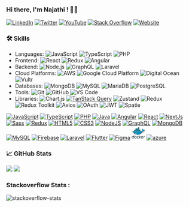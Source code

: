 ### Hi there, I'm Najathi ! 👨‍💻

[![LinkedIn](https://img.shields.io/badge/-LinkedIn-blue?style=flat-square&logo=linkedin)](https://www.linkedin.com/in/najathi)
[![Twitter](https://img.shields.io/badge/-Twitter-blue?style=flat-square&logo=twitter)](https://twitter.com/mnajathi)
[![YouTube](https://img.shields.io/badge/-YouTube-FF0000?style=flat-square&logo=youtube&logoColor=white)](https://www.youtube.com/c/MohamedNajathi)
[![Stack Overflow](https://img.shields.io/badge/-StackOverflow-FE7A16?style=flat-square&logo=stack-overflow&logoColor=white)](https://stackoverflow.com/users/9181204/najathi)
[![Website](https://img.shields.io/badge/-Website-0A0A0A?style=flat-square&logo=About.me&logoColor=white)](https://najathi.blogspot.com)

### 🛠 Skills
- Languages: ![JavaScript](https://img.shields.io/badge/-JavaScript-black?style=flat-square&logo=javascript) ![TypeScript](https://img.shields.io/badge/-TypeScript-black?style=flat-square&logo=typescript) ![PHP](https://img.shields.io/badge/-PHP-ffffff?style=flat-square&logo=php)
- Frontend: ![React](https://img.shields.io/badge/-React-black?style=flat-square&logo=react) ![Redux](https://img.shields.io/badge/-Redux-black?style=flat-square&logo=redux) ![Angular](https://img.shields.io/badge/-Angular-DD0031?style=flat-square&logo=angular)
- Backend: ![Node.js](https://img.shields.io/badge/-Node.js-black?style=flat-square&logo=node.js) ![GraphQL](https://img.shields.io/badge/-GraphQL-black?style=flat-square&logo=graphql) ![Laravel](https://img.shields.io/badge/-Laravel-white?style=flat-square&logo=laravel)
- Cloud Platforms: ![AWS](https://img.shields.io/badge/-AWS-orange?style=flat-square&logo=amazon-aws) ![Google Cloud Platform](https://img.shields.io/badge/-Google%20Cloud-white?style=flat-square&logo=google-cloud) ![Digital Ocean](https://img.shields.io/badge/-Digital%20Ocean-darkblue?style=flat-square&logo=digitalocean) ![Vultr](https://img.shields.io/badge/-Vultr-blue?style=flat-square&logo=vultr)
- Databases: ![MongoDB](https://img.shields.io/badge/-MongoDB-black?style=flat-square&logo=mongodb) ![MySQL](https://img.shields.io/badge/-MySQL-black?style=flat-square&logo=mysql) ![MariaDB](https://img.shields.io/badge/-MariaDB-003545?style=flat-square&logo=mariadb) ![PostgreSQL](https://img.shields.io/badge/-PostgreSQL-ffffff?style=flat-square&logo=postgresql)
- Tools: ![Git](https://img.shields.io/badge/-Git-black?style=flat-square&logo=git) ![GitHub](https://img.shields.io/badge/-GitHub-black?style=flat-square&logo=github) ![VS Code](https://img.shields.io/badge/-VS%20Code-black?style=flat-square&logo=visual-studio-code)
- Libraries:
![Chart.js](https://img.shields.io/badge/-Chart.js-ffffff?style=flat-square&logo=chart.js)
[![TanStack Query](https://img.shields.io/badge/-TanStack%20Query-%23FF4154?style=flat&logo=TanStack&logoColor=white)](https://tanstack.com/query/v4)
![Zustand](https://img.shields.io/badge/-Zustand-black?style=flat-square&logo=zustand)
![Redux](https://img.shields.io/badge/-Redux-764ABC?style=flat-square&logo=redux)
![Redux Toolkit](https://img.shields.io/badge/-Redux_Toolkit-764ABC?style=flat-square&logo=redux)
![Axios](https://img.shields.io/badge/-Axios-5A29E4?style=flat-square&logo=axios)
![OAuth](https://img.shields.io/badge/-OAuth-3D9BE9?style=flat-square&logo=oauth)
![JWT](https://img.shields.io/badge/-JWT-000000?style=flat-square&logo=json-web-tokens) 
![Spatie](https://img.shields.io/badge/-Spatie-orange?style=flat-square)

<p align="left">
<a href="https://developer.mozilla.org/en-US/docs/Web/JavaScript" target="_blank" rel="noreferrer"><img src="https://raw.githubusercontent.com/danielcranney/readme-generator/main/public/icons/skills/javascript-colored.svg" width="36" height="36" alt="JavaScript" /></a>
<a href="https://www.typescriptlang.org/" target="_blank" rel="noreferrer"><img src="https://raw.githubusercontent.com/danielcranney/readme-generator/main/public/icons/skills/typescript-colored.svg" width="36" height="36" alt="TypeScript" /></a>
<a href="https://www.php.net/" target="_blank" rel="noreferrer"><img src="https://raw.githubusercontent.com/danielcranney/readme-generator/main/public/icons/skills/php-colored.svg" width="36" height="36" alt="PHP" /></a>
<a href="https://www.oracle.com/java/" target="_blank" rel="noreferrer"><img src="https://raw.githubusercontent.com/danielcranney/readme-generator/main/public/icons/skills/java-colored.svg" width="36" height="36" alt="Java" /></a>
<a href="https://angular.io/" target="_blank" rel="noreferrer"><img src="https://raw.githubusercontent.com/danielcranney/readme-generator/main/public/icons/skills/angularjs-colored.svg" width="36" height="36" alt="Angular" /></a>
<a href="https://reactjs.org/" target="_blank" rel="noreferrer"><img src="https://raw.githubusercontent.com/danielcranney/readme-generator/main/public/icons/skills/react-colored.svg" width="36" height="36" alt="React" /></a>
<a href="https://nextjs.org/docs" target="_blank" rel="noreferrer"><img src="https://raw.githubusercontent.com/danielcranney/readme-generator/main/public/icons/skills/nextjs-colored.svg" width="36" height="36" alt="NextJs" /></a>
<a href="https://sass-lang.com/" target="_blank" rel="noreferrer"><img src="https://raw.githubusercontent.com/danielcranney/readme-generator/main/public/icons/skills/sass-colored.svg" width="36" height="36" alt="Sass" /></a>
<a href="https://redux.js.org/" target="_blank" rel="noreferrer"><img src="https://raw.githubusercontent.com/danielcranney/readme-generator/main/public/icons/skills/redux-colored.svg" width="36" height="36" alt="Redux" /></a>
<a href="https://developer.mozilla.org/en-US/docs/Glossary/HTML5" target="_blank" rel="noreferrer"><img src="https://raw.githubusercontent.com/danielcranney/readme-generator/main/public/icons/skills/html5-colored.svg" width="36" height="36" alt="HTML5" /></a>
<a href="https://www.w3.org/TR/CSS/#css" target="_blank" rel="noreferrer"><img src="https://raw.githubusercontent.com/danielcranney/readme-generator/main/public/icons/skills/css3-colored.svg" width="36" height="36" alt="CSS3" /></a>
<a href="https://nodejs.org/en/" target="_blank" rel="noreferrer"><img src="https://raw.githubusercontent.com/danielcranney/readme-generator/main/public/icons/skills/nodejs-colored.svg" width="36" height="36" alt="NodeJS" /></a>
<a href="https://graphql.org/" target="_blank" rel="noreferrer"><img src="https://raw.githubusercontent.com/danielcranney/readme-generator/main/public/icons/skills/graphql-colored.svg" width="36" height="36" alt="GraphQL" /></a>
<a href="https://www.mongodb.com/" target="_blank" rel="noreferrer"><img src="https://raw.githubusercontent.com/danielcranney/readme-generator/main/public/icons/skills/mongodb-colored.svg" width="36" height="36" alt="MongoDB" /></a>
<a href="https://www.mysql.com/" target="_blank" rel="noreferrer"><img src="https://raw.githubusercontent.com/danielcranney/readme-generator/main/public/icons/skills/mysql-colored.svg" width="36" height="36" alt="MySQL" /></a>
<a href="https://firebase.google.com/" target="_blank" rel="noreferrer"><img src="https://raw.githubusercontent.com/danielcranney/readme-generator/main/public/icons/skills/firebase-colored.svg" width="36" height="36" alt="Firebase" /></a>
<a href="https://laravel.com/" target="_blank" rel="noreferrer"><img src="https://raw.githubusercontent.com/danielcranney/readme-generator/main/public/icons/skills/laravel-colored.svg" width="36" height="36" alt="Laravel" /></a>
<a href="https://flutter.dev/" target="_blank" rel="noreferrer"><img src="https://raw.githubusercontent.com/danielcranney/readme-generator/main/public/icons/skills/flutter-colored.svg" width="36" height="36" alt="Flutter" /></a>
<a href="https://www.figma.com/" target="_blank" rel="noreferrer"><img src="https://raw.githubusercontent.com/danielcranney/readme-generator/main/public/icons/skills/figma-colored.svg" width="36" height="36" alt="Figma" /></a>
<a href="https://www.docker.com/" target="_blank" rel="noreferrer"> <img src="https://raw.githubusercontent.com/devicons/devicon/master/icons/docker/docker-original-wordmark.svg" alt="docker" width="36" height="36"/></a>
<a href="https://azure.microsoft.com/en-in/" target="_blank" rel="noreferrer"> <img src="https://www.vectorlogo.zone/logos/microsoft_azure/microsoft_azure-icon.svg" alt="azure" width="36" height="36"/></a>
</p>

### 📈 GitHub Stats

<p float="left">
<img height="180em" src="https://github-readme-stats-git-masterrstaa-rickstaa.vercel.app/api?username=najathi&show_icons=true&hide_border=true&&count_private=true&include_all_commits=true" /> 
<img height="180em" src="https://github-readme-stats-git-masterrstaa-rickstaa.vercel.app/api/top-langs/?username=najathi&show_icons=true&hide_border=false&layout=compact&langs_count=8"/>
</p>

### Stackoverflow Stats :

![stackoverflow-stats](https://github-stackoverflow-readme.vercel.app/?userId=9181204)
